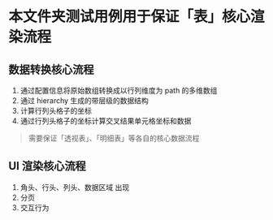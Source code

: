 # 本文件夹测试用例用于保证「表」核心渲染流程

## 数据转换核心流程

1. 通过配置信息将原始数组转换成以行列维度为 path 的多维数组
2. 通过 hierarchy 生成的带层级的数据结构
3. 计算行列头格子的坐标
4. 通过行列头格子的坐标计算交叉结果单元格坐标和数据

> 需要保证「透视表」、「明细表」等各自的核心数据流程

## UI 渲染核心流程

1. 角头、行头、列头、数据区域 出现
2. 分页
3. 交互行为
